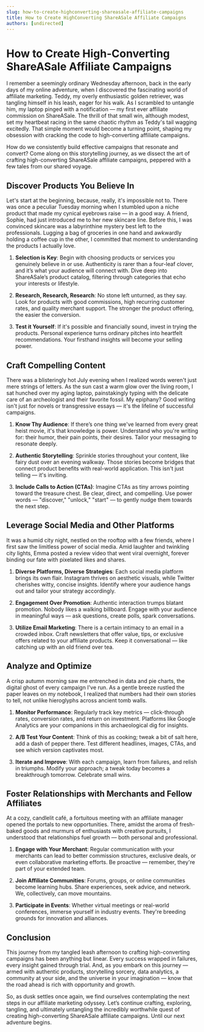 ```yaml
---
slug: how-to-create-highconverting-shareasale-affiliate-campaigns
title: How to Create HighConverting ShareASale Affiliate Campaigns
authors: [undirected]
---
```



# How to Create High-Converting ShareASale Affiliate Campaigns  

I remember a seemingly ordinary Wednesday afternoon, back in the early days of my online adventure, when I discovered the fascinating world of affiliate marketing. Teddy, my overly enthusiastic golden retriever, was tangling himself in his leash, eager for his walk. As I scrambled to untangle him, my laptop pinged with a notification — my first ever affiliate commission on ShareASale. The thrill of that small win, although modest, set my heartbeat racing in the same chaotic rhythm as Teddy's tail wagging excitedly. That simple moment would become a turning point, shaping my obsession with cracking the code to high-converting affiliate campaigns.

How do we consistently build effective campaigns that resonate and convert? Come along on this storytelling journey, as we dissect the art of crafting high-converting ShareASale affiliate campaigns, peppered with a few tales from our shared voyage.

## Discover Products You Believe In

Let's start at the beginning, because, really, it's impossible not to. There was once a peculiar Tuesday morning when I stumbled upon a niche product that made my cynical eyebrows raise — in a good way. A friend, Sophie, had just introduced me to her new skincare line. Before this, I was convinced skincare was a labyrinthine mystery best left to the professionals. Lugging a bag of groceries in one hand and awkwardly holding a coffee cup in the other, I committed that moment to understanding the products I actually love.

1. **Selection is Key**: Begin with choosing products or services you genuinely believe in or use. Authenticity is rarer than a four-leaf clover, and it’s what your audience will connect with. Dive deep into ShareASale’s product catalog, filtering through categories that echo your interests or lifestyle.

2. **Research, Research, Research**: No stone left unturned, as they say. Look for products with good commissions, high recurring customer rates, and quality merchant support. The stronger the product offering, the easier the conversion.

3. **Test it Yourself**: If it's possible and financially sound, invest in trying the products. Personal experience turns ordinary pitches into heartfelt recommendations. Your firsthand insights will become your selling power.

## Craft Compelling Content

There was a blisteringly hot July evening when I realized words weren't just mere strings of letters. As the sun cast a warm glow over the living room, I sat hunched over my aging laptop, painstakingly typing with the delicate care of an archeologist and their favorite fossil. My epiphany? Good writing isn't just for novels or transgressive essays — it's the lifeline of successful campaigns.

1. **Know Thy Audience**: If there’s one thing we've learned from every great heist movie, it's that knowledge is power. Understand who you're writing for: their humor, their pain points, their desires. Tailor your messaging to resonate deeply.

2. **Authentic Storytelling**: Sprinkle stories throughout your content, like fairy dust over an evening walkway. Those stories become bridges that connect product benefits with real-world application. This isn't just telling — it's inviting.

3. **Include Calls to Action (CTAs)**: Imagine CTAs as tiny arrows pointing toward the treasure chest. Be clear, direct, and compelling. Use power words — "discover," "unlock," "start" — to gently nudge them towards the next step.

## Leverage Social Media and Other Platforms

It was a humid city night, nestled on the rooftop with a few friends, where I first saw the limitless power of social media. Amid laughter and twinkling city lights, Emma posted a review video that went viral overnight, forever binding our fate with pixelated likes and shares.

1. **Diverse Platforms, Diverse Strategies**: Each social media platform brings its own flair. Instagram thrives on aesthetic visuals, while Twitter cherishes witty, concise insights. Identify where your audience hangs out and tailor your strategy accordingly.

2. **Engagement Over Promotion**: Authentic interaction trumps blatant promotion. Nobody likes a walking billboard. Engage with your audience in meaningful ways — ask questions, create polls, spark conversations.

3. **Utilize Email Marketing**: There is a certain intimacy to an email in a crowded inbox. Craft newsletters that offer value, tips, or exclusive offers related to your affiliate products. Keep it conversational — like catching up with an old friend over tea.

## Analyze and Optimize

A crisp autumn morning saw me entrenched in data and pie charts, the digital ghost of every campaign I've run. As a gentle breeze rustled the paper leaves on my notebook, I realized that numbers had their own stories to tell, not unlike hieroglyphs across ancient tomb walls.

1. **Monitor Performance**: Regularly track key metrics — click-through rates, conversion rates, and return on investment. Platforms like Google Analytics are your companions in this archaeological dig for insights.

2. **A/B Test Your Content**: Think of this as cooking; tweak a bit of salt here, add a dash of pepper there. Test different headlines, images, CTAs, and see which version captivates most.

3. **Iterate and Improve**: With each campaign, learn from failures, and relish in triumphs. Modify your approach; a tweak today becomes a breakthrough tomorrow. Celebrate small wins.

## Foster Relationships with Merchants and Fellow Affiliates

At a cozy, candlelit café, a fortuitous meeting with an affiliate manager opened the portals to new opportunities. There, amidst the aroma of fresh-baked goods and murmurs of enthusiasts with creative pursuits, I understood that relationships fuel growth — both personal and professional.

1. **Engage with Your Merchant**: Regular communication with your merchants can lead to better commission structures, exclusive deals, or even collaborative marketing efforts. Be proactive — remember, they're part of your extended team.

2. **Join Affiliate Communities**: Forums, groups, or online communities become learning hubs. Share experiences, seek advice, and network. We, collectively, can move mountains.

3. **Participate in Events**: Whether virtual meetings or real-world conferences, immerse yourself in industry events. They're breeding grounds for innovation and alliances.

## Conclusion

This journey from my tangled leash afternoon to crafting high-converting campaigns has been anything but linear. Every success wrapped in failures, every insight gained through trial. And, as you embark on this journey — armed with authentic products, storytelling sorcery, data analytics, a community at your side, and the universe in your imagination — know that the road ahead is rich with opportunity and growth.

So, as dusk settles once again, we find ourselves contemplating the next steps in our affiliate marketing odyssey. Let’s continue crafting, exploring, tangling, and ultimately untangling the incredibly worthwhile quest of creating high-converting ShareASale affiliate campaigns. Until our next adventure begins.